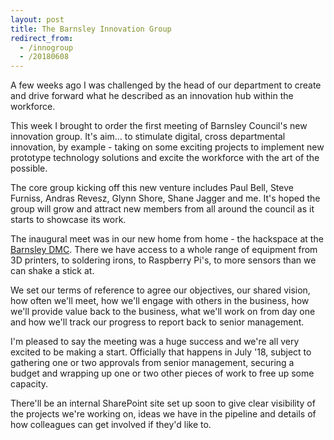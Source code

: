 ```yaml
---
layout: post
title: The Barnsley Innovation Group
redirect_from:
  - /innogroup
  - /20180608
---
```

A few weeks ago I was challenged by the head of our department to create and drive forward what he described as an innovation hub within the workforce.

This week I brought to order the first meeting of Barnsley Council's new innovation group. It's aim... to stimulate digital, cross departmental innovation, by example - taking on some exciting projects to implement new prototype technology solutions and excite the workforce with the art of the possible.

The core group kicking off this new venture includes Paul Bell, Steve Furniss, Andras Revesz, Glynn Shore, Shane Jagger and me. It's hoped the group will grow and attract new members from all around the council as it starts to showcase its work.

The inaugural meet was in our new home from home - the hackspace at the [Barnsley DMC](https://www.barnsleydmc.co.uk). There we have access to a whole range of equipment from 3D printers, to soldering irons, to Raspberry Pi's, to more sensors than we can shake a stick at.

We set our terms of reference to agree our objectives, our shared vision, how often we'll meet, how we'll engage with others in the business, how we'll provide value back to the business, what we'll work on from day one and how we'll track our progress to report back to senior management.

I'm pleased to say the meeting was a huge success and we're all very excited to be making a start. Officially that happens in July '18, subject to gathering one or two approvals from senior management, securing a budget and wrapping up one or two other pieces of work to free up some capacity.

There'll be an internal SharePoint site set up soon to give clear visibility of the projects we're working on, ideas we have in the pipeline and details of how colleagues can get involved if they'd like to.
